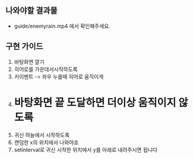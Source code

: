 ## 나와야할 결과물

- guide/enemyrain.mp4 에서 확인해주세요.

## 구현 가이드

1. 바탕화면 깔기
2. 히어로를 가운데서시작하도록
3. 키이벤트 -> 좌우 누를때 히어로 움직이게
4. # 바탕화면 끝 도달하면 더이상 움직이지 않도록
5. 귀신 하늘에서 시작하도록
6. 랜덤한 x의 위치에서 나와야죠
7. setinterval로 귀신 시작한 위치에서 y를 아래로 내려주시면 됩니다
